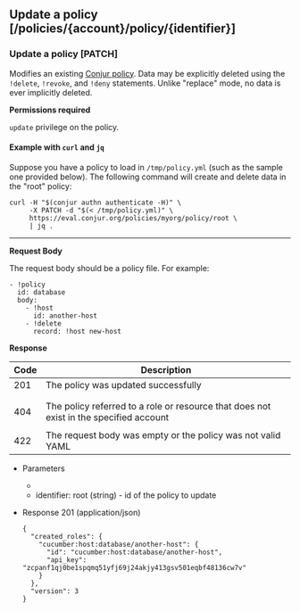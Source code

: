 ## Update a policy [/policies/{account}/policy/{identifier}]

### Update a policy [PATCH]

Modifies an existing [Conjur policy](https://docs.conjur.org/Latest/en/Content/Operations/Policy/policy-intro.html).
Data may be explicitly deleted using the `!delete`, `!revoke`, and `!deny` statements. Unlike "replace" mode, no data is ever implicitly deleted.

<!-- include(partials/url_encoding.md) -->

**Permissions required**

`update` privilege on the policy.

#### Example with `curl` and `jq`

Suppose you have a policy to load in `/tmp/policy.yml` (such as the sample one provided below). The following command will create and delete data in the "root" policy:

```
curl -H "$(conjur authn authenticate -H)" \
     -X PATCH -d "$(< /tmp/policy.yml)" \
     https://eval.conjur.org/policies/myorg/policy/root \
     | jq .
```

---

**Request Body**

The request body should be a policy file. For example:

```
- !policy
  id: database
  body:
    - !host
      id: another-host
    - !delete
      record: !host new-host
```

**Response**

| Code | Description                                                                            |
|------|----------------------------------------------------------------------------------------|
|  201 | The policy was updated successfully                                                    |
| <!-- include(partials/http_401.md) -->                                                        |
| <!-- include(partials/http_403.md) -->                                                        |
|  404 | The policy referred to a role or resource that does not exist in the specified account |
| <!-- include(partials/http_409.md) --> |
|  422 | The request body was empty or the policy was not valid YAML                            |

+ Parameters
  + <!-- include(partials/account_param.md) -->
  + identifier: root (string) - id of the policy to update

+ Response 201 (application/json)

    ```
    {
      "created_roles": {
        "cucumber:host:database/another-host": {
          "id": "cucumber:host:database/another-host",
          "api_key": "zcpanf1qj0be1spqmq51yfj69j24akjy413gsv501eqbf48136cw7v"
        }
      },
      "version": 3
    }
    ```
